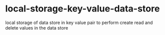 # local-storage-key-value-data-store
local storage of data store in key value pair to perform create read and delete values in the  data store
